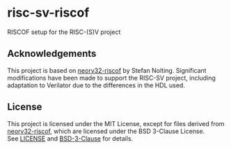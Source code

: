 # risc-sv-riscof

RISCOF setup for the RISC-(S)V project

## Acknowledgements

This project is based on [neorv32-riscof](https://github.com/stnolting/neorv32-riscof) by Stefan Nolting. Significant modifications have been made to support the RISC-SV project, including adaptation to Verilator due to the differences in the HDL used.

## License

This project is licensed under the MIT License, except for files derived from [neorv32-riscof](https://github.com/stnolting/neorv32-riscof), which are licensed under the BSD 3-Clause License.  
See [LICENSE](LICENSE) and [BSD-3-Clause](BSD-3-Clause-LICENSE) for details.
